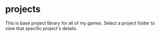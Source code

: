 # projects
This is base project library for all of my games.
Select a project folder to view that specific project's details.
